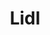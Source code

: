 ---
title: "Lidl"
url: /vitoria-gasteiz/lidl-jauregilanda-kalea-calle-campo-de-los-palacios/
shop: Supermarkt
---